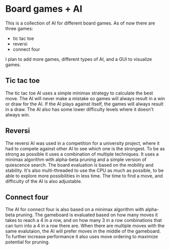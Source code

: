 # Board games + AI

This is a collection of AI for different board games. As of now there are three games:

- tic tac toe
- reversi
- connect four

I plan to add more games, different types of AI, and a GUI to visualize games. 

## Tic tac toe

The tic tac toe AI uses a simple minimax strategy to calculate the best move. The AI will never make a mistake so games will always result in a win or draw for the AI. If the AI plays against itself, the games will always result in a draw. The AI also has some lower difficulty levels where it doesn't always win.

## Reversi 

The reversi AI was used in a competition for a university project, where it had to compete against other AI to see which one is the strongest. To be as strong as possible it uses a combination of multiple techniques. It uses a minimax algorithm with alpha-beta pruning and a simple version of quiescence search. The board evaluation is based on the mobility and stability. It's also multi-threaded to use the CPU as much as possible, to be able to explore more possibilities in less time. The time to find a move, and difficulty of the AI is also adjustable.

## Connect four

The AI for connect four is also based on a minimax algorithm with alpha-beta pruning. The gameboard is evaluated based on how many moves it takes to reach a 4 in a row, and on how many 3 in a row combinations that can turn into a 4 in a row there are. When there are multiple moves with the same evalutaion, the AI will prefer moves in the middle of the gameboard. To further increase performance it also uses move ordering to maximize potential for pruning. 
